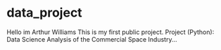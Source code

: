 # data_project
Hello im Arthur Williams
This is my first public project. 
Project (Python): Data Science Analysis of the Commercial Space Industry... 
